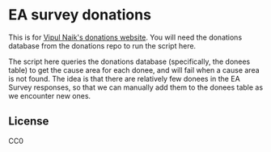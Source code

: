 # EA survey donations

This is for [Vipul Naik's donations website](https://github.com/vipulnaik/donations).
You will need the donations database from the donations repo to run the script
here.

The script here queries the donations database (specifically, the donees table)
to get the cause area for each donee, and will fail when a cause area is not
found. The idea is that there are relatively few donees in the EA Survey
responses, so that we can manually add them to the donees table as we encounter
new ones.

## License

CC0
